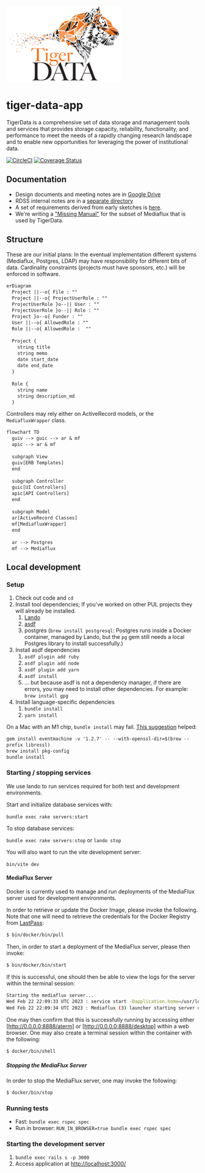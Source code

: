 ![TigerData logo](app/assets/images/logo-300-200.png)

# tiger-data-app

TigerData is a comprehensive set of data storage and management tools and services that provides storage capacity, reliability, functionality, and performance to meet the needs of a rapidly changing research landscape and to enable new opportunities for leveraging the power of institutional data. 

[![CircleCI](https://circleci.com/gh/pulibrary/tiger-data-app/tree/main.svg?style=svg)](https://circleci.com/gh/pulibrary/tiger-data-app/tree/main)
[![Coverage Status](https://coveralls.io/repos/github/pulibrary/tiger-data-app/badge.svg?branch=main)](https://coveralls.io/github/pulibrary/tiger-data-app?branch=main)

## Documentation

- Design documents and meeting notes are in [Google Drive](https://drive.google.com/drive/u/1/folders/0AJ7rJ2akICY2Uk9PVA)
- RDSS internal notes are in a [separate directory](https://drive.google.com/drive/u/1/folders/1kG6oJBnGqOUdM2cHKPxCOC9fBmAJ7iDo)
- A set of requirements derived from early sketches is [here](https://docs.google.com/document/d/1U06FBX0qR9iMNiWes5YhP0schcPiLTmFwjHurduSb3A/edit).
- We're writing a ["Missing Manual"](docs/) for the subset of Mediaflux that is used by TigerData.

## Structure

These are our initial plans: In the eventual implementation different systems
(Mediaflux, Postgres, LDAP) may have responsibility for different bits of data.
Cardinality constraints (projects must have sponsors, etc.) will be enforced in software.

```mermaid
erDiagram
  Project ||--o{ File : ""
  Project ||--o{ ProjectUserRole : ""
  ProjectUserRole }o--|| User : ""
  ProjectUserRole }o--|| Role : ""
  Project }o--o{ Funder : ""
  User ||--o{ AllowedRole : ""
  Role ||--o{ AllowedRole :  ""

  Project {
    string title
    string memo
    date start_date
    date end_date
  }

  Role {
    string name
    string description_md
  }
```

Controllers may rely either on ActiveRecord models, or the `MediafluxWrapper` class.

```mermaid
flowchart TD
  guiv --> guic --> ar & mf
  apic --> ar & mf

  subgraph View
  guiv[ERB Templates]
  end

  subgraph Controller
  guic[UI Controllers]
  apic[API Controllers]
  end

  subgraph Model
  ar[ActiveRecord Classes]
  mf[MediafluxWrapper]
  end

  ar --> Postgres
  mf --> Mediaflux
```

## Local development

### Setup

1. Check out code and `cd`
1. Install tool dependencies; If you've worked on other PUL projects they will already be installed.
    1. [Lando](https://docs.lando.dev/getting-started/installation.html)
    1. [asdf](https://asdf-vm.com/guide/getting-started.html#_2-download-asdf)
    1. postgres (`brew install postgresql`: Postgres runs inside a Docker container, managed by Lando, but the `pg` gem still needs a local Postgres library to install successfully.)
1. Install asdf dependencies
    1. `asdf plugin add ruby`
    1. `asdf plugin add node`
    1. `asdf plugin add yarn`
    1. `asdf install`
    1. ... but because asdf is not a dependency manager, if there are errors, you may need to install other dependencies. For example: `brew install gpg`
1. Install language-specific dependencies
    1. `bundle install`
    1. `yarn install`

On a Mac with an M1 chip, `bundle install` may fail. [This suggestion](https://stackoverflow.com/questions/74196882/cannot-install-jekyll-eventmachine-on-m1-mac) helped:
```
gem install eventmachine -v '1.2.7' -- --with-openssl-dir=$(brew --prefix libressl)
brew install pkg-config
bundle install
```

### Starting / stopping services

We use lando to run services required for both test and development environments.

Start and initialize database services with:

`bundle exec rake servers:start`

To stop database services:

`bundle exec rake servers:stop` or `lando stop`

You will also want to run the vite development server:

`bin/vite dev`

#### MediaFlux Server

Docker is currently used to manage and run deployments of the MediaFlux server used for development environments.

In order to retrieve or update the Docker Image, please invoke the following. Note that one will need to retrieve the credentials for the Docker Registry from [LastPass](https://lastpass.com):

```bash
$ bin/docker/bin/pull
```

Then, in order to start a deployment of the MediaFlux server, please then invoke:

```bash
$ bin/docker/bin/start
```

If this is successful, one should then be able to view the logs for the server within the terminal session:

```bash
Starting the mediaflux server...
Wed Feb 22 22:09:33 UTC 2023 : service start -Dapplication.home=/usr/local/mediaflux
Wed Feb 22 22:09:34 UTC 2023 : Mediaflux (3) launcher starting server using command: '/usr/local/openjdk-8/jre/bin/java -server -Xmx2048m -XX:ErrorFile=/usr/local/mediaflux/volatile/logs/jvm/jvm_crash_20230222_2209_pid%p.log -cp /usr/local/mediaflux/bin/aserver.jar:/usr/local/mediaflux/bin/lib/servlet-api-2.5.jar:/usr/local/mediaflux/bin/lib/jai_imageio.jar:/usr/local/mediaflux/bin/lib/activation.jar:/usr/local/mediaflux/bin/lib/PYCC.pf:/usr/local/mediaflux/bin/lib/jai_core.jar:/usr/local/mediaflux/bin/lib/bsh.jar:/usr/local/mediaflux/bin/lib/tcl.jar:/usr/local/mediaflux/bin/lib/native:/usr/local/mediaflux/bin/lib/jai_codec.jar:/usr/local/mediaflux/ext/packages:/usr/local/mediaflux/plugin/bin -Dapplication.home=/usr/local/mediaflux -Djava.library.path=/usr/local/mediaflux/bin/lib/native:/usr/local/mediaflux/plugin/lib/native -Dfile.encoding=UTF-8 -Dsun.jnu.encoding=UTF-8 -Djava.awt.headless=true arc.mf.server.ServerGUI nogui'
```

One may then confirm that this is successfully running by accessing either [http://0.0.0.0:8888/aterm] or [http://0.0.0.0:8888/desktop] within a web browser. One may also create a terminal session within the container with the following:

```bash
$ docker/bin/shell
```

##### Stopping the MediaFlux Server

In order to stop the MediaFlux server, one may invoke the following:

```bash
$ docker/bin/stop
```

### Running tests

- Fast: `bundle exec rspec spec`
- Run in browser: `RUN_IN_BROWSER=true bundle exec rspec spec`

### Starting the development server

1. `bundle exec rails s -p 3000`
2. Access application at [http://localhost:3000/](http://localhost:3000/)
